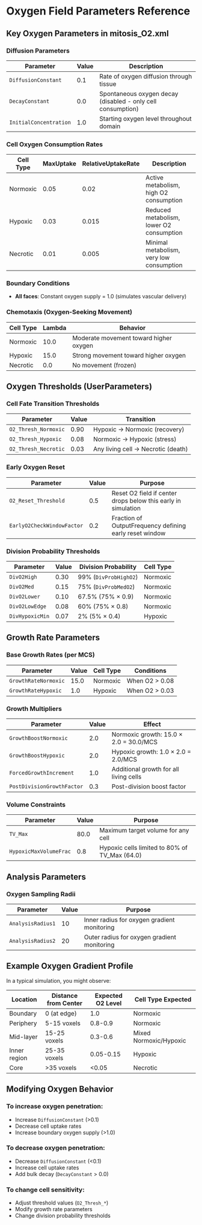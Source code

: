 # Oxygen Field Parameters Reference

## Key Oxygen Parameters in mitosis_O2.xml

### Diffusion Parameters
| Parameter | Value | Description |
|-----------|-------|-------------|
| `DiffusionConstant` | 0.1 | Rate of oxygen diffusion through tissue |
| `DecayConstant` | 0.0 | Spontaneous oxygen decay (disabled - only cell consumption) |
| `InitialConcentration` | 1.0 | Starting oxygen level throughout domain |

### Cell Oxygen Consumption Rates
| Cell Type | MaxUptake | RelativeUptakeRate | Description |
|-----------|-----------|-------------------|-------------|
| Normoxic | 0.05 | 0.02 | Active metabolism, high O2 consumption |
| Hypoxic | 0.03 | 0.015 | Reduced metabolism, lower O2 consumption |
| Necrotic | 0.01 | 0.005 | Minimal metabolism, very low consumption |

### Boundary Conditions
- **All faces**: Constant oxygen supply = 1.0 (simulates vascular delivery)

### Chemotaxis (Oxygen-Seeking Movement)
| Cell Type | Lambda | Behavior |
|-----------|--------|----------|
| Normoxic | 10.0 | Moderate movement toward higher oxygen |
| Hypoxic | 15.0 | Strong movement toward higher oxygen |
| Necrotic | 0.0 | No movement (frozen) |

## Oxygen Thresholds (UserParameters)

### Cell Fate Transition Thresholds
| Parameter | Value | Transition |
|-----------|-------|------------|
| `O2_Thresh_Normoxic` | 0.90 | Hypoxic → Normoxic (recovery) |
| `O2_Thresh_Hypoxic` | 0.08 | Normoxic → Hypoxic (stress) |
| `O2_Thresh_Necrotic` | 0.03 | Any living cell → Necrotic (death) |

### Early Oxygen Reset
| Parameter | Value | Purpose |
|-----------|-------|---------|
| `O2_Reset_Threshold` | 0.5 | Reset O2 field if center drops below this early in simulation |
| `EarlyO2CheckWindowFactor` | 0.2 | Fraction of OutputFrequency defining early reset window |

### Division Probability Thresholds
| Parameter | Value | Division Probability | Cell Type |
|-----------|-------|---------------------|-----------|
| `DivO2High` | 0.30 | 99% (`DivProbHighO2`) | Normoxic |
| `DivO2Med` | 0.15 | 75% (`DivProbMedO2`) | Normoxic |
| `DivO2Lower` | 0.10 | 67.5% (75% × 0.9) | Normoxic |
| `DivO2LowEdge` | 0.08 | 60% (75% × 0.8) | Normoxic |
| `DivHypoxicMin` | 0.07 | 2% (5% × 0.4) | Hypoxic |

## Growth Rate Parameters

### Base Growth Rates (per MCS)
| Parameter | Value | Cell Type | Conditions |
|-----------|-------|-----------|------------|
| `GrowthRateNormoxic` | 15.0 | Normoxic | When O2 > 0.08 |
| `GrowthRateHypoxic` | 1.0 | Hypoxic | When O2 > 0.03 |

### Growth Multipliers
| Parameter | Value | Effect |
|-----------|-------|--------|
| `GrowthBoostNormoxic` | 2.0 | Normoxic growth: 15.0 × 2.0 = 30.0/MCS |
| `GrowthBoostHypoxic` | 2.0 | Hypoxic growth: 1.0 × 2.0 = 2.0/MCS |
| `ForcedGrowthIncrement` | 1.0 | Additional growth for all living cells |
| `PostDivisionGrowthFactor` | 0.3 | Post-division boost factor |

### Volume Constraints
| Parameter | Value | Purpose |
|-----------|-------|---------|
| `TV_Max` | 80.0 | Maximum target volume for any cell |
| `HypoxicMaxVolumeFrac` | 0.8 | Hypoxic cells limited to 80% of TV_Max (64.0) |

## Analysis Parameters

### Oxygen Sampling Radii
| Parameter | Value | Purpose |
|-----------|-------|---------|
| `AnalysisRadius1` | 10 | Inner radius for oxygen gradient monitoring |
| `AnalysisRadius2` | 20 | Outer radius for oxygen gradient monitoring |

## Example Oxygen Gradient Profile

In a typical simulation, you might observe:

| Location | Distance from Center | Expected O2 Level | Cell Type Expected |
|----------|---------------------|-------------------|-------------------|
| Boundary | 0 (at edge) | 1.0 | Normoxic |
| Periphery | 5-15 voxels | 0.8-0.9 | Normoxic |
| Mid-layer | 15-25 voxels | 0.3-0.6 | Mixed Normoxic/Hypoxic |
| Inner region | 25-35 voxels | 0.05-0.15 | Hypoxic |
| Core | >35 voxels | <0.05 | Necrotic |

## Modifying Oxygen Behavior

### To increase oxygen penetration:
- Increase `DiffusionConstant` (>0.1)
- Decrease cell uptake rates
- Increase boundary oxygen supply (>1.0)

### To decrease oxygen penetration:
- Decrease `DiffusionConstant` (<0.1)
- Increase cell uptake rates
- Add bulk decay (`DecayConstant` > 0.0)

### To change cell sensitivity:
- Adjust threshold values (`O2_Thresh_*`)
- Modify growth rate parameters
- Change division probability thresholds